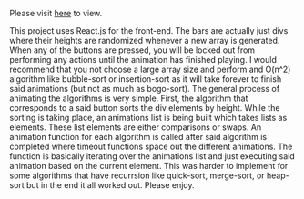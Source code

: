 Please visit [here](http://cameronMcConnell.github.io/SortingVisualizer) to view.

This project uses React.js for the front-end. The bars are actually just divs where their heights are randomized whenever a new array is generated. When any of the buttons are pressed, you will be locked out from performing any actions until the animation has finished playing. I would recommend that you not choose a large array size and perform and O(n^2) algorithm like bubble-sort or insertion-sort as it will take forever to finish said animations (but not as much as bogo-sort). The general process of animating the algorithms is very simple. First, the algorithm that corresponds to a said button sorts the div elements by height. While the sorting is taking place, an animations list is being built which takes lists as elements. These list elements are either comparisons or swaps. An animation function for each algorithm is called after said algorithm is completed where timeout functions space out the different animations. The function is basically iterating over the animations list and just executing said animation based on the current element. This was harder to implement for some algorithms that have recurrsion like quick-sort, merge-sort, or heap-sort but in the end it all worked out. Please enjoy.
